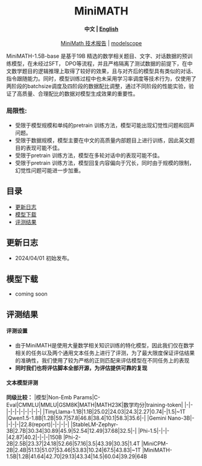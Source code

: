 <div align="center">
<h1>
  MiniMATH
</h1>
</div>

<h4 align="center">
    <p>
        <b>中文</b> | <a href="https://github.com/jzx-ai-lab/MiniMATH/blob/main/README.md">English</a>
    <p>
</h4>


<p align="center">
<a href="report.md" target="_blank">MiniMath 技术报告</a> | 
<a href = "https://www.modelscope.cn/models/jzx-ai-lab/MiniMATH/summary"
target = "_blank">modelscope</a>

MiniMATH-1.5B-base 是基于19B 精选的数学相关题目、文字、对话数据的预训练模型，在未经过SFT， DPO等流程，并且严格隔离了测试数据的前提下，在中文数学题目的逻辑推理上取得了较好的效果，且与对齐后的模型具有类似的对话、指令跟随能力。同时，模型训练过程中也未采用学习率调度等技术行为，仅使用了两阶段的batchsize调度及四阶段的数据配比调整，通过不同阶段的性能实验，验证了高质量、合理配比的数据对模型生成效果的重要性。

### 局限性:
- 受限于模型规模和单纯的pretrain 训练方法，模型可能出现幻觉性问题和回声问题。
- 受限于数据规模，模型主要在中文的高质量内部题目上进行训练，因此英文题目的表现可能不佳。
- 受限于pretrain 训练方法，模型在多轮对话中的表现可能不佳。
- 受限于pretrain 训练方法，模型回复内容偏向于冗长，同时由于规模的限制，幻觉性问题可能进一步加重。

## 目录

- [更新日志](#0)
- [模型下载](#1)
- [评测结果](#2)

<p id="0"></p>

## 更新日志
- 2024/04/01 初始发布。

<p id="1"></p>

## 模型下载
- coming soon

<p id="2"></p>

## 评测结果

#### 评测设置

* 由于MiniMATH是使用大量数学相关知识训练的特化模型，因此我们仅在数学相关的任务以及两个通用文本任务上进行了评测，为了最大限度保证评估结果的准确性，我们使用了较为严格的正则匹配来评估模型在不同任务上的表现
* **同时我们也将评估脚本全部开源，为评估提供可靠的复现**

#### 文本模型评测

**同级比较：**
|模型|Non-Emb Params|C-Eval|CMMLU|MMLU|GSM8K|MATH|MATH23K|数学均分|training-token|
|-|-|-|-|-|-|-|-|-|-|
|TinyLlama-1.1B|1.1B|25.02|24.03|24.3|2.27|0.74|-|1.5|~1T
|Qwen1.5-1.8B|1.2B|59.7|57.8|46.8|38.4|10.1|58.3|35.6|-|
|Gemini Nano-3B|-|-|-|-|22.8(report)|-|-|-|-|
|StableLM-Zephyr-3B|2.7B|30.34|30.89|45.9|52.54|12.49|37.68|32.5|-|
|Phi-1.5|-|-|-|42.87|40.2|-|-|-|150B 
|Phi-2-2B|2.5B|23.37|24.18|52.66|57.16|3.5|43.39|30.35|1.4T
|MiniCPM-2B|2.4B|51.13|51.07|53.46|53.83|10.24|67.5|43.83|~1T
|MiniMATH-1.5B|1.2B|41.64|42.70|29.13|43.34|14.5|60.04|39.29|64B
